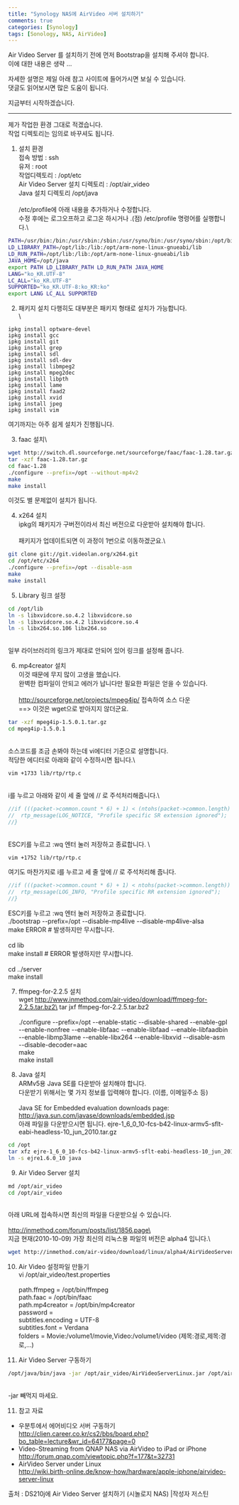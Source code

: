 ```yaml
---
title: "Synology NAS에 AirVideo 서버 설치하기"
comments: true 
categories: [Synology]
tags: [Sonology, NAS, AirVideo]
---
```


Air Video Server 를 설치하기 전에 먼저 Bootstrap을 설치해 주셔야 합니다.\
이에 대한 내용은 생략 ...

자세한 설명은 제일 아래 참고 사이트에 들어가시면 보실 수 있습니다.\
댓글도 읽어보시면 많은 도움이 됩니다.

지금부터 시작하겠습니다.

--------

제가 작업한 환경 그대로 적겠습니다.\
작업 디렉토리는 임의로 바꾸셔도 됩니다.

1. 설치 환경\
접속 방법 : ssh\
유저 : root\
작업디렉토리 : /opt/etc\
Air Video Server 설치 디렉토리 : /opt/air_video\
Java 설치 디렉토리 /opt/java\
\
/etc/profile에 아래 내용을 추가하거나 수정합니다.\
수정 후에는 로그오프하고 로그온 하시거나  .(점) /etc/profile 명령어를 실행합니다.\
```sh
PATH=/usr/bin:/bin:/usr/sbin:/sbin:/usr/syno/bin:/usr/syno/sbin:/opt/bin:/opt/sbin:/opt/java/bin:/opt/arm-none-linux-gnueabi/bin
LD_LIBRARY_PATH=/opt/lib:/lib:/opt/arm-none-linux-gnueabi/lib
LD_RUN_PATH=/opt/lib:/lib:/opt/arm-none-linux-gnueabi/lib
JAVA_HOME=/opt/java
export PATH LD_LIBRARY_PATH LD_RUN_PATH JAVA_HOME
LANG="ko_KR.UTF-8"
LC_ALL="ko_KR.UTF-8"
SUPPORTED="ko_KR.UTF-8:ko_KR:ko"
export LANG LC_ALL SUPPORTED
```

2. 패키지 설치
다행히도 대부분은 패키지 형태로 설치가 가능합니다.\
\
```
ipkg install optware-devel
ipkg install gcc
ipkg install git
ipkg install grep
ipkg install sdl
ipkg install sdl-dev
ipkg install libmpeg2
ipkg install mpeg2dec
ipkg install libpth
ipkg install lame
ipkg install faad2
ipkg install xvid
ipkg install jpeg
ipkg install vim
```
여기까지는 아주 쉽게 설치가 진행됩니다.

3. faac 설치\
```sh
wget http://switch.dl.sourceforge.net/sourceforge/faac/faac-1.28.tar.gz
tar -xzf faac-1.28.tar.gz
cd faac-1.28
./configure --prefix=/opt --without-mp4v2
make
make install
```
이것도 별 문제없이 설치가 됩니다.

4. x264 설치\
ipkg의 패키지가 구버전이라서 최신 버전으로 다운받아 설치해야 합니다.\
\
패키지가 업데이트되면 이 과정이 1번으로 이동하겠군요.\
```sh
git clone git://git.videolan.org/x264.git
cd /opt/etc/x264
./configure --prefix=/opt --disable-asm
make
make install
```

5. Library 링크 설정
```sh
cd /opt/lib
ln -s libxvidcore.so.4.2 libxvidcore.so
ln -s libxvidcore.so.4.2 libxvidcore.so.4
ln -s libx264.so.106 libx264.so
```
\
일부 라이브러리의 링크가 제대로 안되어 있어 링크를 설정해 줍니다.

6. mp4creator 설치\
이것 때문에 무지 많이 고생을 했습니다.\
완벽한 컴파일이 안되고 에러가 납니다만 필요한 파일은 얻을 수 있습니다.\
\
http://sourceforge.net/projects/mpeg4ip/ 접속하여 소스 다운\
==> 이것은 wget으로 받아지지 않더군요.
```sh
tar -xzf mpeg4ip-1.5.0.1.tar.gz
cd mpeg4ip-1.5.0.1
```
\
소스코드를 조금 손봐야 하는데 vi에디터 기준으로 설명합니다.\
적당한 에디터로 아래와 같이 수정하시면 됩니다.\
```sh
vim +1733 lib/rtp/rtp.c
```
\
i를 누르고 아래와 같이 세 줄 앞에 // 로 주석처리해줍니다.\
```c
//if (((packet->common.count * 6) + 1) < (ntohs(packet->common.length) - 5)) {
//  rtp_message(LOG_NOTICE, "Profile specific SR extension ignored");
//}
```  
\
ESC키를 누르고 :wq 엔터 눌러 저장하고 종료합니다.
\
```sh
vim +1752 lib/rtp/rtp.c
```
여기도 마찬가지로 i를 누르고 세 줄 앞에 // 로 주석처리해 줍니다.
```c 
//if (((packet->common.count * 6) + 1) < ntohs(packet->common.length)) {
//  rtp_message(LOG_INFO, "Profile specific RR extension ignored");
//}
```
ESC키를 누르고 :wq 엔터 눌러 저장하고 종료합니다.\
./bootstrap --prefix=/opt --disable-mp4live --disable-mp4live-alsa\
make ERROR # 발생하지만 무시합니다.\
\
cd lib\
make install # ERROR 발생하지만 무시합니다.\
\
cd ../server\
make install

7. ffmpeg-for-2.2.5 설치\
wget http://www.inmethod.com/air-video/download/ffmpeg-for-2.2.5.tar.bz2\
tar jxf ffmpeg-for-2.2.5.tar.bz2\
\
./configure --prefix=/opt --enable-static --disable-shared --enable-gpl \
--enable-nonfree --enable-libfaac --enable-libfaad --enable-libfaadbin \
--enable-libmp3lame --enable-libx264 --enable-libxvid --disable-asm \
--disable-decoder=aac
\
make\
make install

8. Java 설치\
ARMv5용 Java SE를 다운받아 설치해야 합니다.\
다운받기 위해서는 몇 가지 정보를 입력해야 합니다. (이름, 이메일주소 등)\
\
Java SE for Embedded evaluation downloads page: 
http://java.sun.com/javase/downloads/embedded.jsp
\
아래 파일을 다운받으시면 됩니다.
ejre-1_6_0_10-fcs-b42-linux-armv5-sflt-eabi-headless-10_jun_2010.tar.gz
```sh
cd /opt
tar xfz ejre-1_6_0_10-fcs-b42-linux-armv5-sflt-eabi-headless-10_jun_2010.tar.gz
ln -s ejre1.6.0_10 java
```

9. Air Video Server 설치
```sh
md /opt/air_video
cd /opt/air_video
```
\
아래 URL에 접속하시면 최신의 파일을 다운받으실 수 있습니다.\
\
http://inmethod.com/forum/posts/list/1856.page\
\
지금 현재(2010-10-09) 가장 최신의 리눅스용 파일의 버전은 alpha4 입니다.\
```sh
wget http://inmethod.com/air-video/download/linux/alpha4/AirVideoServerLinux.jar
```

10. Air Video 설정파일 만들기\
vi /opt/air_video/test.properties\
\
path.ffmpeg = /opt/bin/ffmpeg\
path.faac = /opt/bin/faac\
path.mp4creator = /opt/bin/mp4creator\
password =\
subtitles.encoding = UTF-8\
subtitles.font = Verdana\
folders = Movie:/volume1/movie,Video:/volume1/video (제목:경로,제목:경로,...)

11. Air Video Server 구동하기
```sh
/opt/java/bin/java -jar /opt/air_video/AirVideoServerLinux.jar /opt/air_video/test.properties
```
\
-jar 빼먹지 마세요.

11. 참고 자료
* 우분투에서 에어비디오 서버 구동하기\
http://clien.career.co.kr/cs2/bbs/board.php?bo_table=lecture&wr_id=64177&page=0
* Video-Streaming from QNAP NAS via AirVideo to iPad or iPhone\
http://forum.qnap.com/viewtopic.php?f=177&t=32731
* AirVideo Server under Linux\
http://wiki.birth-online.de/know-how/hardware/apple-iphone/airvideo-server-linux

출처 : DS210j에 Air Video Server 설치하기 (시놀로지 NAS) |작성자 저스틴